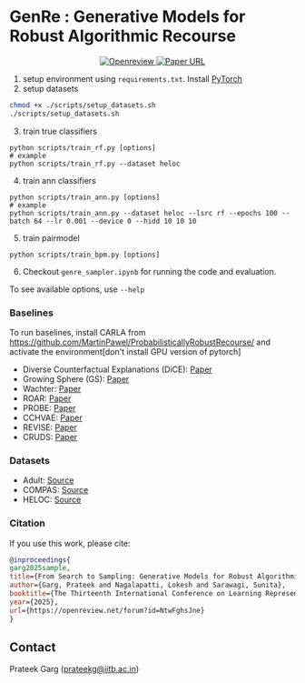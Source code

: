 # GenRe : Generative Models for Robust Algorithmic Recourse

<p align="center">
<!--   <a href="https://github.com/prateekgargX/genre/blob/main/LICENSE">
    <img alt="MIT License" src="https://img.shields.io/badge/License-MIT-yellow.svg">
  </a> -->
  <a href="https://openreview.net/forum?id=NtwFghsJne">
    <img alt="Openreview" src="https://img.shields.io/badge/review-OpenReview-blue">
  </a>
  <a href="https://arxiv.org/abs/2505.07351">
    <img alt="Paper URL" src="https://img.shields.io/badge/arXiv-2505.07351-b31b1b.svg">
  </a>
</p>

1. setup environment using `requirements.txt`. Install [PyTorch](https://pytorch.org/get-started/locally/)
2. setup datasets

```bash
chmod +x ./scripts/setup_datasets.sh
./scripts/setup_datasets.sh
```

3. train true classifiers

```
python scripts/train_rf.py [options]
# example
python scripts/train_rf.py --dataset heloc
```

4. train ann classifiers

```
python scripts/train_ann.py [options]
# example
python scripts/train_ann.py --dataset heloc --lsrc rf --epochs 100 --batch 64 --lr 0.001 --device 0 --hidd 10 10 10
```

5. train pairmodel

```
python scripts/train_bpm.py [options]
```

6. Checkout `genre_sampler.ipynb` for running the code and evaluation.

To see available options, use `--help`

### Baselines

To run baselines, install CARLA from https://github.com/MartinPawel/ProbabilisticallyRobustRecourse/ and activate the environment[don't install GPU version of pytorch]

- Diverse Counterfactual Explanations (DiCE): [Paper](https://arxiv.org/pdf/1905.07697.pdf)
- Growing Sphere (GS): [Paper](https://arxiv.org/pdf/1910.09398.pdf)
- Wachter: [Paper](https://arxiv.org/ftp/arxiv/papers/1711/1711.00399.pdf)
- ROAR: [Paper](https://proceedings.neurips.cc/paper/2021/hash/8ccfb1140664a5fa63177fb6e07352f0-Abstract.html)
- PROBE: [Paper](https://arxiv.org/pdf/2203.06768)
- CCHVAE: [Paper](https://arxiv.org/pdf/1910.09398)
- REVISE: [Paper](https://arxiv.org/pdf/1907.09615)
- CRUDS: [Paper](https://finale.seas.harvard.edu/files/finale/files/cruds-_counterfactual_recourse_using_disentangled_subspaces.pdf)

### Datasets

- Adult: [Source](https://archive.ics.uci.edu/ml/datasets/adult)
- COMPAS: [Source](https://www.kaggle.com/danofer/compass)
- HELOC: [Source](https://www.kaggle.com/datasets/averkiyoliabev/home-equity-line-of-creditheloc/data)

### Citation

If you use this work, please cite:

```bibtex
@inproceedings{
garg2025sample,
title={From Search to Sampling: Generative Models for Robust Algorithmic Recourse},
author={Garg, Prateek and Nagalapatti, Lokesh and Sarawagi, Sunita},
booktitle={The Thirteenth International Conference on Learning Representations},
year={2025},
url={https://openreview.net/forum?id=NtwFghsJne}
}
```

## Contact

Prateek Garg ([prateekg@iitb.ac.in](prateekg@iitb.ac.in))

